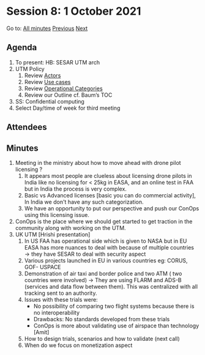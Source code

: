 # Session 8: 1 October 2021

Go to: [All minutes](../../index.md) [Previous](../09/28.md) [Next](05.md)

## Agenda

1. To present: HB: SESAR UTM arch
1. UTM Policy
	1. Review [Actors](../../work-items/i05/#actors)
	1. Review [Use cases](../../work-items/i05/#use-cases)
	1. Review [Operational Categories](https://utm-working-group.github.io/uarrg-risk/working-drafts/operational-categories/)
	1. Review our Outline cf. Baum’s TOC
1. SS: Confidential computing
1. Select Day/time of week for third meeting

## Attendees

## Minutes

1. Meeting in the ministry about how to move ahead with drone pilot licensing ?
      1. It appears most people are clueless about licensing drone pilots in India like no licensing for < 25kg in EASA, and an online test in FAA but in India the process is very complex.
      2. Basic vs Advanced  licenses [basic you can do commercial activity], In India we don't have any such categorization.
      3. We have an opportunity to put our perspective and push our ConOps using this licensing issue.
2. ConOps is the place where we should get started to get traction in the community along with working on the UTM.
3. UK UTM [Hrishi presentation]
      1. In US FAA has operational side which is given to NASA but in EU EASA has more nuances to deal with because of multiple countries → they have SESAR to deal with security aspect
      2. Various projects launched in EU in various countries eg: CORUS, GOF- USPACE
      3. Demonstration of air taxi and border police and two ATM ( two countries were involved) → They are using FLARM and ADS-B (services and data flow between them). This was centralized with all tracking sent to an authority.
      4. Issues with these trials were:
         - No possibility of comparing two flight systems because there is no interoperability
         - Drawbacks: No standards developed from these trials
         - ConOps is more about validating use of airspace than technology [Amit]
      5. How to design trials, scenarios and how to validate (next call)
      6. When do we focus on monetization aspect

